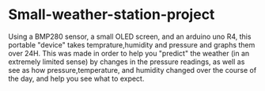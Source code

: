 # Small-weather-station-project
Using a  BMP280 sensor, a small OLED screen, and an arduino uno R4, this portable "device" takes temprature,humidity and pressure and graphs them over 24H.
This was made in order to help you "predict" the weather (in an extremely limited sense) by changes in the pressure readings, as well as see as how pressure,temperature, and humidity changed over the course of the day, and help you see what to expect.

